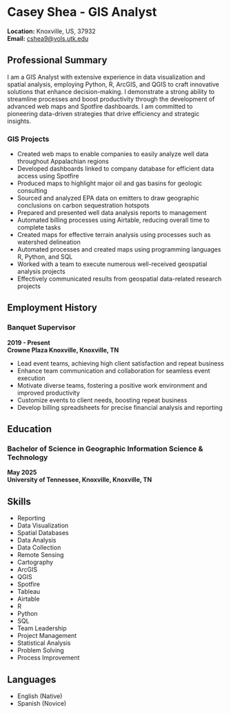 # Casey Shea - GIS Analyst

**Location:** Knoxville, US, 37932  
**Email:** cshea9@vols.utk.edu  

## Professional Summary

I am a GIS Analyst with extensive experience in data visualization and spatial analysis, employing Python, R, ArcGIS, and QGIS to craft innovative solutions that enhance decision-making. I demonstrate a strong ability to streamline processes and boost productivity through the development of advanced web maps and Spotfire dashboards. I am committed to pioneering data-driven strategies that drive efficiency and strategic insights.

### GIS Projects

- Created web maps to enable companies to easily analyze well data throughout Appalachian regions
- Developed dashboards linked to company database for efficient data access using Spotfire
- Produced maps to highlight major oil and gas basins for geologic consulting
- Sourced and analyzed EPA data on emitters to draw geographic conclusions on carbon sequestration hotspots
- Prepared and presented well data analysis reports to management
- Automated billing processes using Airtable, reducing overall time to complete tasks
- Created maps for effective terrain analysis using processes such as watershed delineation
- Automated processes and created maps using programming languages R, Python, and SQL
- Worked with a team to execute numerous well-received geospatial analysis projects
- Effectively communicated results from geospatial data-related research projects

## Employment History


### Banquet Supervisor
**2019 - Present**  
**Crowne Plaza Knoxville, Knoxville, TN**

- Lead event teams, achieving high client satisfaction and repeat business
- Enhance team communication and collaboration for seamless event execution
- Motivate diverse teams, fostering a positive work environment and improved productivity
- Customize events to client needs, boosting repeat business
- Develop billing spreadsheets for precise financial analysis and reporting

## Education

### Bachelor of Science in Geographic Information Science & Technology
**May 2025**  
**University of Tennessee, Knoxville, Knoxville, TN**

## Skills

- Reporting
- Data Visualization
- Spatial Databases
- Data Analysis
- Data Collection
- Remote Sensing
- Cartography
- ArcGIS
- QGIS
- Spotfire
- Tableau
- Airtable
- R
- Python
- SQL
- Team Leadership
- Project Management
- Statistical Analysis
- Problem Solving
- Process Improvement

## Languages

- English (Native)
- Spanish (Novice)


